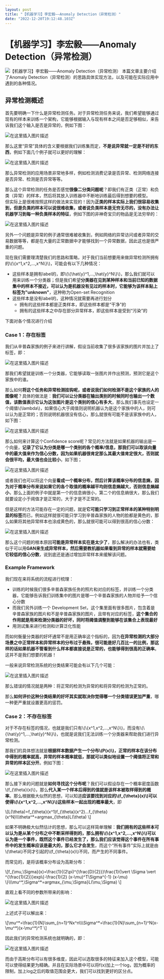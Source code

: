 ```yaml
---
layout: post
title: "【机器学习】李宏毅——Anomaly Detection（异常检测）"
date: "2022-12-20T19:12:48.103Z"
---
```

【机器学习】李宏毅——Anomaly Detection（异常检测）
==================================

![【机器学习】李宏毅——Anomaly Detection（异常检测）](https://img2023.cnblogs.com/blog/2966067/202212/2966067-20221220192442467-1601810886.png) 本篇文章主要介绍了Anomaly Detection（异常检测）的思路具体实现方法，以及可能在实际应用中遇到的各种情况。

异常检测概述
------

首先要明确一下什么是异常检测任务。对于异常检测任务来说，我们希望能够通过现有的样本来训练一个架构，它能够根据输入与现有样本之间是否足够相似，来告诉我们这个输入是否是异常的，例如下图：

![在这里插入图片描述](https://img-blog.csdnimg.cn/a02e6219d7804d2297cacc08b10cbba9.png#pic_center)

那么这里“异常”具体的含义要根据我们训练集而定，**不是说异常就一定是不好的东西**，例如下面几个例子就可以更好的理解：

![在这里插入图片描述](https://img-blog.csdnimg.cn/bba12abdc1e0470f992cc2286d9d6523.png#pic_center)

那么异常检测的应用场景非常地多样，例如检测消费记录是否异常、检测网络连接是否异常、检测是否异常等等。

那么这个异常检测的任务是否感觉**很像二分类问题呢**？即我们有正类（正常）和负类（异常）的样本，然后将其放入训练器中不断地训练最后得到想要的模型。  
但实际上是很难按照这样的做法来实现的！因为**正类的样本实际上我们很容易收集到，但是负类的样本可以说很难收集，或者说负类样本是无穷无尽的，没有办法让机器学习到每一种负类样本的特征**，例如下图的非神奇宝贝的物品是无法穷举的：

![在这里插入图片描述](https://img-blog.csdnimg.cn/0ceb64f4c08d4726a5d06605d674151e.png#pic_center)

另外一个问题是异常的例子通常很难被收集到，例如网络的异常访问或者异常的交易数据等等，都是在大量的正常数据中才能够找到一个异常数据，因此这也是很严重的问题。

现在我们需要理清楚我们的思路和策略，对于我们当前想要用来做异常检测所拥有的\\(\\{x^1,x^2,...,x^N\\}\\)，可能会有以下几种情况：

*   这些样本是拥有label的，即\\(\\{\\hat{y}^1,...,\\hat{y}^N\\}\\)，那么我们就可以用来训练一个分类器；但是我们希望**分类器在见到某种样本和当前已知的数据集中的样本不接近，可以认为是机器没有见过的样本时，它能够为该样本贴上标签为"unknown"**，这种称为Open-set Recognition
*   这些样本是没有label的，这种情况就需要再进行划分
    *   拥有的这些样本都是正类样本，即这些样本都是“干净”的
    *   拥有的这些样本之中存在部分异常样本，即这些样本是受到“污染”的

下面对各个情况进行介绍

### Case 1：存在标签

我们从辛普森家族的例子来进行讲解，假设当前收集了很多该家族的图片并加上了标签，即：

![在这里插入图片描述](https://img-blog.csdnimg.cn/523063a887ba48e587f00fbd4aae0e9c.png#pic_center)

那我们希望就是训练一个分类器，它能够读取一张图片并作出预测，预测它是这个家族中的谁。

那么如何**将这个任务和异常检测挂钩呢，或者说我们如何检测不是这个家族的人的图像呢**？具体的做法是：**我们可以让分类器在输出类别的时候同时也输出一个数值，该数值表示它认为这张图片是这个类别的信心有多大**，那么我们事先也设定一个阈值\\(\\lambda\\)，如果信心大于阈值则说明机器认为是这个家族中的人，则可以认为是正常的；否则说明机器很没有信心，那么就很有可能不是该家族中的人，如下图：

![在这里插入图片描述](https://img-blog.csdnimg.cn/8c23346ab6b2417c8856fbcbbce607e4.png#pic_center)

那么如何来计算这个Confidence score呢？常见的方法就是如果机器的输出是一个向量，**记录了它认为分类是哪一个类别的各个概率/信息，那我们可以取该向量中的最大值来作为信心分数，因为如果机器很肯定那么其最大值肯定很大，否则就会很平均，最大值也会比较小**，如下图；

![在这里插入图片描述](https://img-blog.csdnimg.cn/7b6242cc8caf47c8967474946b6ad2d0.png#pic_center)

或者我们也可以将这个向量**看成一个概率分布，然后计算该概率分布的信息熵，因为对于概率分布来说如果它的各个取值的概率越平均则信息熵越大，否则信息熵越小**，那么上面的例子中就是第一个的信息熵很小，第二个的信息熵很大，那么我们就要设定小于阈值才是正常的，大于才是不正常的。

但是这样的方法可能存在一定的问题，就是**它可能只学习到正常样本的某种特别明显的标签**而已，例如这样就很可能只学习到辛普森家族的人物的脸都是黄色的，那么如果将其他异常样本也涂成黄色的，那么就很可能可以得到很高的信心分数：

![在这里插入图片描述](https://img-blog.csdnimg.cn/d65f5b6e01ea4f72b9e20bbbe6a386cf.png#pic_center)

那么这个问题的根本原因**可能是异常样本实在是太少了**，那么解决的办法也有，类似于可以用**GAN来生成异常样本，然后需要教机器如果看到异常的样本就需要给它较低的信心分数**，说到底还是通过增加异常样本来缓解该问题。

### Example Framework

我们现在来将系统的流程进行梳理：

*   训练的时候我们很多辛普森家族任务的照片和对应的标签，并训练一个分类器，它能够告诉我们训练集中的图片是哪一个辛普森家族的人物并给予一个信心分数
*   而我们另外训练一个 Development Set，这个集里面有很多图片，包含着是辛普森家族的图片和不是辛普森家族的图片，且带有对应的标签，**这个集合的作用就是用来检测分类器的好坏，同时将阈值调整到能够在该集合上表现最好**
*   用测试集来进行检测和计算泛化性能

而如何衡量分类器的好坏通常不是用正确率这个指标的，因为**在异常检测的大部分场景之中正常样本和异常样本的分布过于悬殊，很可能是好几百比一的比例，那这样的话如果机器不管看到什么样本都直接说是正常的，也能够得到很高的正确率**。这并不是我们想要的机器！

一般来说异常检测系统的分类结果可能会有以下几个可能：

![在这里插入图片描述](https://img-blog.csdnimg.cn/2de748f606604a4ababf09c96370bea5.png#pic_center)

那么错误的情况就是两种：将正常的检测为异常的和将异常的检测为正常的。

那么**如何评价这种分类结果的好坏其实就取决你觉得哪一个分类错误更加严重**，哪一种更严重就设置更高的惩罚。

### Case 2：不存在标签

对于不存在标签的情况，也就是我们只有\\(\\{x^1,x^2,...,x^N\\}\\)，而没有\\(\\{\\hat{y}^1,...,\\hat{y}^N\\}\\)，也就是说我们无法训练一个分类器来帮助我们进行异常检测。

那我们的具体想法就是**根据样本数据产生一个分布\\(P(x)\\)，正常的样本在该分布中得到的概率就高，异常的样本概率就低，那就可以类似地设置一个阈值将正常和异常的样本区分开**。例如下图：

![在这里插入图片描述](https://img-blog.csdnimg.cn/77c055dce21d4f0dbc143640a66c6c09.png#pic_center)

那么接下来的问题就是**如何寻找这个分布呢**？我们可以假设存在一个概率密度函数\\(f\_{\\theta}(x)\\)，那么**代入某一个样本后得到的值就是该样本被取样得到的概率**。那么根据极大似然的思想，可以知道**应该要找到对应的\\(f\_{\\theta}(x)\\)可以使得\\(\\{x^1,x^2,...,x^N\\}\\)这些样本一起出现的概率最大**，即

\\\[L(\\theta)=f\_{\\theta}(x^1)f\_{\\theta}(x^2)...f\_{\\theta}(x^N)\\\\\\theta^\*=argmax\_{\\theta}L(\\theta) \\\]

如果不明确极大似然估计的思想，那么可以这样简单理解：**我们拥有的这些样本可以认为是从某个分布之中不断采样得到的，那么拥有\\(\\{x^1,x^2,...,x^N\\}\\)可以认为是一个事件，既然这个事件已经发生了，那么我们应该觉得这个事件在所有事件中的发生概率应该是最大的，那么它才会发生**，而这个“所有事件”实际上就是由\\(\\theta\\)不同才引起的\\(f\_{\\theta}(x)\\)不同，而产生的不同事件。

而常见的，是将该概率分布设为高斯分布：

\\\[f\_{\\mu,\\Sigma}(x)=\\frac{1}{(2\\pi)^{\\frac{D}{2}}}\\frac{1}{\\vert \\Sigma \\vert ^{\\frac{1}{2}}}exp\\{-\\frac{1}{2} (x-\\mu)^T\\Sigma^{-1} (x-\\mu) \\}\\\\\\mu^\*,\\Sigma^\*=argmax\_{\\mu,\\Sigma}L(\\mu,\\Sigma) \\\]

直观上看不同的参数所带来的影响：

![在这里插入图片描述](https://img-blog.csdnimg.cn/fab2d43a45874cb88f8a98e489fc75ef.png#pic_center)

上述式子可以解出来：

\\\[\\mu^\*=\\frac{1}{N}\\sum\_{n=1}^Nx^n\\\\\\Sigma^\*=\\frac{1}{N}\\sum\_{n=1}^N(x-\\mu^\*)(x-\\mu^\*)^T \\\]

因此我们的异常检测系统也就明确的，即：

![在这里插入图片描述](https://img-blog.csdnimg.cn/679824ad7b6341298e219636ce2e5365.png#pic_center)

而由于高斯分布可以有很多维度，因此可以选取很多的特征来加入这个模型，可能可以使得结果更为精确。并且在实际场景中可以将f(x)加上一个log，因为概率的限制，加上log之后的取值范围会更大，我们可以找到更好的区分点。